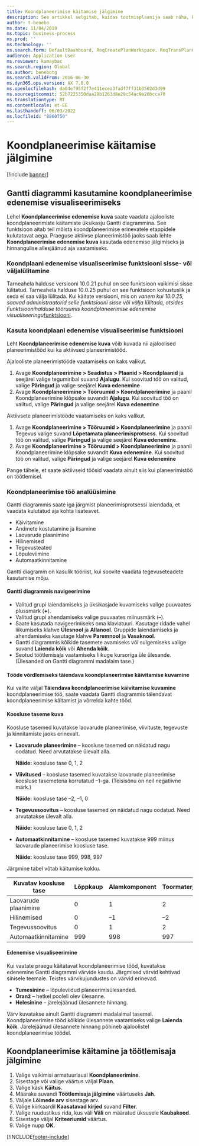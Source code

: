```yaml
---
title: Koondplaneerimise käitamise jälgimine
description: See artikkel selgitab, kuidas tootmisplaanija saab näha, kas koondplaneerimise käitamine on pooleli.
author: t-benebo
ms.date: 11/04/2019
ms.topic: business-process
ms.prod: ''
ms.technology: ''
ms.search.form: DefaultDashboard, ReqCreatePlanWorkspace, ReqTransPlanCard, SysQueryForm, InventItemIdLookupSimple, ReqLog, ReqProcessTaskTrace
audience: Application User
ms.reviewer: kamaybac
ms.search.region: Global
ms.author: benebotg
ms.search.validFrom: 2016-06-30
ms.dyn365.ops.version: AX 7.0.0
ms.openlocfilehash: da04ef95f2f7e411ecea3fadf7ff31b3502d3d99
ms.sourcegitcommit: 52b7225350daa29b1263d8e29c54ac9e20bcca70
ms.translationtype: MT
ms.contentlocale: et-EE
ms.lasthandoff: 06/03/2022
ms.locfileid: "8860750"
---
```

# <a name="monitor-a-master-planning-run"></a>Koondplaneerimise käitamise jälgimine

[!include [banner](../../includes/banner.md)]

## <a name="use-a-gantt-chart-to-visualize-master-planning-progress"></a>Gantti diagrammi kasutamine koondplaneerimise edenemise visualiseerimiseks

Lehel **Koondplaneerimise edenemise kuva** saate vaadata ajalooliste koondplaneerimiste käitamiste üksikasju Gantti diagrammina. See funktsioon aitab teil mõista koondplaneerimise erinevatele etappidele kulutatavat aega. Praeguse aktiivse planeerimistöö jaoks saab lehte **Koondplaneerimise edenemise kuva** kasutada edenemise jälgimiseks ja hinnangulise allesjäänud aja vaatamiseks.

### <a name="turn-the-master-plan-progress-visualization-feature-on-or-off"></a>Koondplaani edenemise visualiseerimise funktsiooni sisse- või väljalülitamine

Tarneahela halduse versiooni 10.0.21 puhul on see funktsioon vaikimisi sisse lülitatud. Tarneahela halduse 10.0.25 puhul on see funktsioon kohustuslik ja seda ei saa välja lülitada. Kui käitate versiooni, mis on *vanem kui 10.0.25, saavad administraatorid selle funktsiooni sisse või välja lülitada, otsides Funktsioonihalduse tööruumis koondplaneerimise edenemise visualiseeringu*[funktsiooni](../../../fin-ops-core/fin-ops/get-started/feature-management/feature-management-overview.md).

### <a name="use-the-master-plan-progress-visualization-feature"></a>Kasuta koondplaani edenemise visualiseerimise funktsiooni

Leht **Koondplaneerimise edenemise kuva** võib kuvada nii ajaloolised planeerimistööd kui ka aktiivsed planeerimistööd. 

Ajalooliste planeerimistööde vaatamiseks on kaks valikut. 

1. Avage **Koondplaneerimine \> Seadistus \> Plaanid \> Koondplaanid** ja seejärel valige tegumiribal suvand **Ajalugu**. Kui soovitud töö on valitud, valige **Päringud** ja valige seejärel **Kuva edenemine**
1. Avage **Koondplaneerimine \> Tööruumid \> Koondplaneerimine** ja paanil Koondplaneerimine klõpsake suvandit **Ajalugu**. Kui soovitud töö on valitud, valige **Päringud** ja valige seejärel **Kuva edenemine**

Aktiivsete planeerimistööde vaatamiseks on kaks valikut. 
1. Avage **Koondplaneerimine \> Tööruumid \> Koondplaneerimine** ja paanil Tegevus valige suvand **Lõpetamata planeerimisprotsess**. Kui soovitud töö on valitud, valige **Päringud** ja valige seejärel **Kuva edenemine**.
1. Avage **Koondplaneerimine \> Tööruumid \> Koondplaneerimine** ja paanil Koondplaneerimine klõpsake suvandit **Kuva edenemine**. Kui soovitud töö on valitud, valige **Päringud** ja valige seejärel **Kuva edenemine**

Pange tähele, et saate aktiivseid töösid vaadata ainult siis kui planeerimistöö on töötlemisel.

### <a name="analyze-a-master-planning-job"></a>Koondplaneerimise töö analüüsimine

Gantti diagrammis saate iga järgmist planeerimisprotsessi laiendada, et vaadata kulutatud aja kohta lisateavet.

- Käivitamine
- Andmete kustutamine ja lisamine
- Laovarude plaanimine
- Hilinemised
- Tegevusteated
- Lõpuleviimine
- Automaatkinnitamine

Gantti diagramm on kasulik tööriist, kui soovite vaadata tegevuseteadete kasutamise mõju.

#### <a name="navigation-in-the-gantt-chart"></a>Gantti diagrammis navigeerimine

- Valitud grupi laiendamiseks ja üksikasjade kuvamiseks valige puuvaates plussmärk (**+**).
- Valitud grupi ahendamiseks valige puuvaates miinusmärk (**–**).
- Saate kasutada navigeerimiseks oma klaviatuuri. Kasutage ridade vahel liikumiseks klahve **Ülesnool** ja **Allanool**. Gruppide laiendamiseks ja ahendamiseks kasutage klahve **Paremnool** ja **Vasaknool**.
- Gantti diagrammis kõikide tasemete avamiseks või sulgemiseks valige suvand **Laienda kõik** või **Ahenda kõik**.
- Seotud töötlemisaja vaatamiseks liikuge kursoriga üle ülesande. (Ülesanded on Gantti diagrammi madalaim tase.)

#### <a name="view-an-additional-master-planning-run-to-compare-jobs"></a>Tööde võrdlemiseks täiendava koondplaneerimise käivitamise kuvamine

Kui valite väljal **Täiendava koondplaneerimise käivitamise kuvamine** koondplaneerimise töö, saate vaadata Gantti diagrammis täiendavat koondplaneerimise käitamist ja võrrelda kahte tööd.

#### <a name="bom-level-display"></a>Koosluse taseme kuva

Koosluse tasemed kuvatakse laovarude planeerimise, viivituste, tegevuste ja kinnitamiste jaoks erinevalt.

- **Laovarude planeerimine** – koosluse tasemed on näidatud nagu oodatud. Need arvutatakse ülevalt alla.

    **Näide:** koosluse tase 0, 1, 2

- **Viivitused** – koosluse tasemed kuvatakse laovarude planeerimise koosluse tasemetena korrutatud –1-ga. (Teisisõnu on neil negatiivne märk.)

    **Näide:** koosluse tase –2, –1, 0

- **Tegevussoovitus** – koosluse tasemed on näidatud nagu oodatud. Need arvutatakse ülevalt alla.

    **Näide:** koosluse tase 0, 1, 2

- **Automaatkinnitamine** – koosluse tasemed kuvatakse 999 miinus laovarude planeerimise koosluse tase.

    **Näide:** koosluse tase 999, 998, 997

Järgmine tabel võtab käitumise kokku.

| Kuvatav koosluse tase | Lõppkaup | Alamkomponent | Toormaterjal |
|---|---|---|---|
| Laovarude plaanimine | 0 | 1 | 2 |
| Hilinemised | 0 | –1 | –2 |
| Tegevussoovitus | 0 | 1 | 2 |
| Automaatkinnitamine | 999 | 998 | 997 |

#### <a name="visualize-progress"></a>Edenemise visualiseerimine

Kui vaatate praegu käitatavat koondplaneerimise tööd, kuvatakse edenemine Gantti diagrammi värvide kaudu. Järgmised värvid kehtivad sinisele teemale. Teistes värvikujundustes on värvid erinevad.

- **Tumesinine** – lõpuleviidud planeerimisülesanded.
- **Oranž** – hetkel pooleli olev ülesanne.
- **Helesinine** – järelejäänud ülesannete hinnang.

Värv kuvatakse ainult Gantti diagrammi madalaimal tasemel. Koondplaneerimise tööd kõikide ülesannete vaatamiseks valige **Laienda kõik**. Järelejäänud ülesannete hinnang põhineb ajaloolistel koondplaneerimise töödel.

## <a name="run-master-planning-and-track-processing-time"></a>Koondplaneerimise käitamine ja töötlemisaja jälgimine

1. Valige vaikimisi armatuurlaual **Koondplaneerimine**.
1. Sisestage või valige väärtus väljal **Plaan**.
1. Valige käsk **Käitus**.
1. Määrake suvandi **Töötlemisaja jälgimine** väärtuseks **Jah**.
1. Väljale **Lõimede arv** sisestage arv.
1. Valige kiirkaardil **Kaasatavad kirjed** suvand **Filter**.
1. Valige ruudustikus rida, kus väli **Väli** on määratud üksusele **Kaubakood**.
1. Sisestage väljal **Kriteeriumid** väärtus.
1. Valige nupp **OK**.


[!INCLUDE[footer-include](../../../includes/footer-banner.md)]